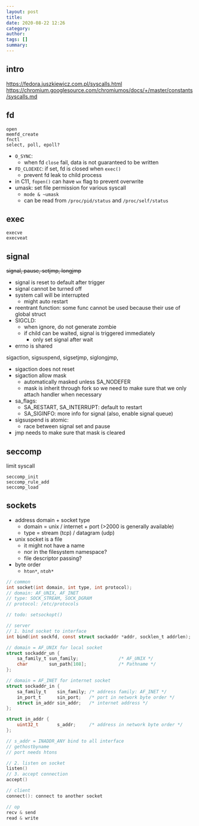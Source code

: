 ```yaml
---
layout: post
title: 
date: 2020-08-22 12:26
category: 
author: 
tags: []
summary: 
---
```


## intro

https://fedora.juszkiewicz.com.pl/syscalls.html
https://chromium.googlesource.com/chromiumos/docs/+/master/constants/syscalls.md

## fd

```
open
memfd_create
fnctl
select, poll, epoll?
```

* `O_SYNC`:
  * when fd `close` fail, data is not guaranteed to be written 
* `FD_CLOEXEC`: if set, fd is closed when `exec()`
  * prevent fd leak to child process
* in C11, `fopen()` can have `wx` flag to prevent overwrite
* umask: set file permission for various syscall
  * `mode & ~umask`
  * can be read from `/proc/pid/status` and `/proc/self/status`

## exec

```
execve
execveat
```

## signal

~~signal, pause, setjmp, longjmp~~

* signal is reset to default after trigger
* signal cannot be turned off
* system call will be interrupted
  * might auto restart
* reentrant function: some func cannot be used because their use of global struct
* SIGCLD:
  * when ignore, do not generate zombie
  * if child can be waited, signal is triggered immediately
    * only set signal after wait
* errno is shared

sigaction, sigsuspend, sigsetjmp, siglongjmp, 

* sigaction does not reset
* sigaction allow mask
  * automatically masked unless SA_NODEFER
  * mask is inherit through fork so we need to make sure that we only attach handler when necessary
* sa_flags:
  * SA_RESTART, SA_INTERRUPT: default to restart
  * SA_SIGINFO: more info for signal (also, enable signal queue)
* sigsuspend is atomic:
  * race between signal set and pause
* jmp needs to make sure that mask is cleared

## seccomp

limit syscall

```
seccomp_init
seccomp_rule_add
seccomp_load
```

## sockets

* address domain + socket type
  * domain = unix / internet + port (>2000 is generally available)
  * type = stream (tcp) / datagram (udp)
* unix socket is a file
  * it might not have a name
  * nor in the filesystem namespace?
  * file descriptor passing?
* byte order
  * `hton*`, `ntoh*`

```c++
// common
int socket(int domain, int type, int protocol);
// domain: AF_UNIX, AF_INET
// type: SOCK_STREAM, SOCK_DGRAM
// protocol: /etc/protocols

// todo: setsockopt()
```

```c
// server
// 1. bind socket to interface
int bind(int sockfd, const struct sockaddr *addr, socklen_t addrlen);

// domain = AF_UNIX for local socket
struct sockaddr_un {
    sa_family_t sun_family;               /* AF_UNIX */
    char        sun_path[108];            /* Pathname */
};

// domain = AF_INET for internet socket
struct sockaddr_in {
    sa_family_t    sin_family; /* address family: AF_INET */
    in_port_t      sin_port;   /* port in network byte order */
    struct in_addr sin_addr;   /* internet address */
};

struct in_addr {
    uint32_t       s_addr;     /* address in network byte order */
};

// s_addr = INADDR_ANY bind to all interface
// gethostbyname
// port needs htons

// 2. listen on socket
listen()
// 3. accept connection
accept()
```

```c
// client
connect(): connect to another socket
```

```c
// op
recv & send
read & write
```
